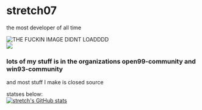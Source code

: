 # stretch07

the most developer of all time


![THE FUCKIN IMAGE DIDNT LOADDDD](https://komarev.com/ghpvc/?username=stretch07)  
![](https://hit.yhype.me/github/profile?user_id=78528552)  
### **lots of my stuff is in the organizations open99-community and win93-community**
and most stuff I make is closed source

statses below:  
[![stretch's GitHub stats](https://github-readme-stats.vercel.app/api?username=stretch07)](https://github.com/anuraghazra/github-readme-stats)
